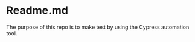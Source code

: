 <h1>Readme.md</h2>
<p>
The purpose of this repo is to make test by using the Cypress automation tool.
</p>